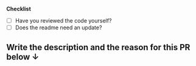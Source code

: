 **Checklist**
- [ ] Have you reviewed the code yourself?
- [ ] Does the readme need an update?

Write the description and the reason for this PR below ↓
---
